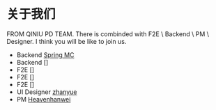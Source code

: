# 关于我们

FROM QINIU PD TEAM. There is combinded with F2E \ Backend \ PM \ Designer. I think you will be like to join us.

* Backend [Spring MC](https://twitter.com/mcspring) 
* Backend []
* F2E []
* F2E []
* F2E []
* UI Designer [zhanyue](URL)
* PM [Heavenhanwei](http://weibo.com/onlytae)